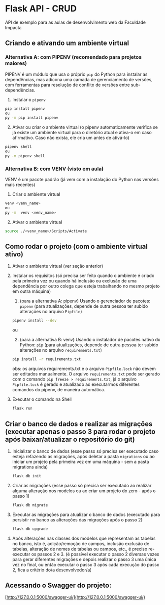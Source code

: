 # Flask API - CRUD

API de exemplo para as aulas de desenvolvimento web da Faculdade Impacta

## Criando e ativando um ambiente virtual

### Alternativa A: com PIPENV (recomendado para projetos maiores)

PIPENV é um módulo que usa o próprio `pip` do Python para instalar as dependências, mas adicona uma camada de gerenciamento de versões, com ferramentas para resolução de conflito de versões entre sub-dependências.

1. Instalar o `pipenv`

```sh
pip install pipenv
ou
py -m pip install pipenv
```

2. Ativar ou criar o ambiente virtual (o pipenv automaticamente verifica se já existe um ambiente virtual para o diretório atual e ativa-o em caso afirmativo. Caso não exista, ele cria um antes de ativá-lo)

```sh
pipenv shell
ou
py -m pipenv shell
```

### Alternativa B: com VENV (visto em aula)

VENV é um pacote padrão (já vem com a instalação do Python nas versões mais recentes)

1. Criar o ambiente virtual

```sh
venv <venv_name>
ou
py -m  venv <venv_name>
```

2. Ativar o ambiente virtual

```sh
source ./<venv_name>/Scripts/Activate
```

## Como rodar o projeto (com o ambiente virtual ativo)

1. Ativar o ambiente virtual (ver seção anterior)

2. Instalar os requisitos (só precisa ser feito quando o ambiente é criado pela primeira vez ou quando há inclusão ou exclusão de uma dependência por outro colega que esteja trabalhando no mesmo projeto em outra máquina)

   1. (para a alternativa A: pipenv) Usando o gerenciador de pacotes: `pipenv` (para atualizações, depende de outra pessoa ter subido alterações no arquivo `Pipfile`)

   ```sh
   pipenv install --dev
   ```

   ou

   2. (para a alternativa B: venv) Usando o instalador de pacotes nativo do Python: `pip` (para atualizações, depende de outra pessoa ter subido alterações no arquivo `requirements.txt`)

   ```sh
   pip install -r requirements.txt
   ```

   obs: os arquivos requirements.txt e o arquivo `Pipfile.lock` não devem ser editados manualmente. O arquivo `requirements.txt` pode ser gerado com o comando `pip freeze > requirements.txt`, já o arquivo `Pipfile.lock` é gerado e atualizado ao executarmos diferentes comandos do pipenv, de maneira automática.

3. Executar o comando na Shell
   ```sh
   flask run
   ```

## Criar o banco de dados e realizar as migrações (executar apenas o passo 3 para rodar o projeto após baixar/atualizar o repositório do git)

1. Inicializar o banco de dados (esse passo só precisa ser executado caso esteja refazendo as migrações, após deletar a pasta `migrations` ou ao iniciar um projeto pela primeira vez em uma máquina - sem a pasta migrations ainda)

   ```sh
   flask db init
   ```

2. Criar as migrações (esse passo só precisa ser executado ao realizar alguma alteração nos modelos ou ao criar um projeto do zero - após o passo 1)

   ```sh
   flask db migrate
   ```

3. Executar as migrações para atualizar o banco de dados (executado para persistir no banco as alterações das migrações após o passo 2)

   ```sh
   flask db upgrade
   ```

4. Após alterações nas classes dos modelos que representam as tabelas no banco, isto é, adição/remoção de campos, inclusão exclusão de tabelas, alteração de nomes de tabelas ou campos, etc., é preciso re-executar os passos 2 e 3. (é possível executar o passo 2 diversas vezes para gerar diferentes migrações e depois realizar o passo 3 uma única vez no final, ou então executar o passo 3 após cada execução do passo 2, fica a critério do/a desenvolvedor/a)

## Acessando o Swagger do projeto:

[http://127.0.0.1:5000/swagger-ui/](http://127.0.0.1:5000/swagger-ui/)
